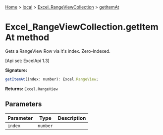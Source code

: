 [Home](./index) &gt; [local](local.md) &gt; [Excel\_RangeViewCollection](local.excel_rangeviewcollection.md) &gt; [getItemAt](local.excel_rangeviewcollection.getitemat.md)

# Excel\_RangeViewCollection.getItemAt method

Gets a RangeView Row via it's index. Zero-Indexed. 

 \[Api set: ExcelApi 1.3\]

**Signature:**
```javascript
getItemAt(index: number): Excel.RangeView;
```
**Returns:** `Excel.RangeView`

## Parameters

|  Parameter | Type | Description |
|  --- | --- | --- |
|  `index` | `number` |  |

